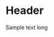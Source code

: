 <!-- TITLE: Autodesk Inventor Installation -->
<!-- SUBTITLE: Step-by-step instructions to install Autodesk Inventor -->

# Header
Sample text long